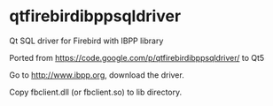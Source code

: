 qtfirebirdibppsqldriver
=======================

Qt SQL driver for Firebird with IBPP library

Ported from https://code.google.com/p/qtfirebirdibppsqldriver/ to Qt5


Go to http://www.ibpp.org, download the driver.

Copy fbclient.dll (or fbclient.so) to lib directory.

